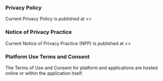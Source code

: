 ### Privacy Policy

Current Privacy Policy is published at
<>

### Notice of Privacy Practice

Current Notice of Privacy Practice (NPP) is published at
<>

### Platform Use Terms and Consent

The Terms of Use and Consent for  platform and applications
are hosted online or within the application itself.
